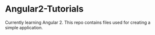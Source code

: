 # Angular2-Tutorials
Currently learning Angular 2. This repo contains files used for creating a simple application.

